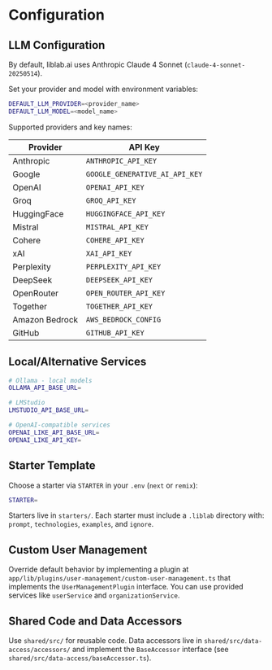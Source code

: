 # Configuration

## LLM Configuration

By default, liblab.ai uses Anthropic Claude 4 Sonnet (`claude-4-sonnet-20250514`).

Set your provider and model with environment variables:

```bash
DEFAULT_LLM_PROVIDER=<provider_name>
DEFAULT_LLM_MODEL=<model_name>
```

Supported providers and key names:

| Provider       | API Key                        |
| -------------- | ------------------------------ |
| Anthropic      | `ANTHROPIC_API_KEY`            |
| Google         | `GOOGLE_GENERATIVE_AI_API_KEY` |
| OpenAI         | `OPENAI_API_KEY`               |
| Groq           | `GROQ_API_KEY`                 |
| HuggingFace    | `HUGGINGFACE_API_KEY`          |
| Mistral        | `MISTRAL_API_KEY`              |
| Cohere         | `COHERE_API_KEY`               |
| xAI            | `XAI_API_KEY`                  |
| Perplexity     | `PERPLEXITY_API_KEY`           |
| DeepSeek       | `DEEPSEEK_API_KEY`             |
| OpenRouter     | `OPEN_ROUTER_API_KEY`          |
| Together       | `TOGETHER_API_KEY`             |
| Amazon Bedrock | `AWS_BEDROCK_CONFIG`           |
| GitHub         | `GITHUB_API_KEY`               |

## Local/Alternative Services

```bash
# Ollama - local models
OLLAMA_API_BASE_URL=

# LMStudio
LMSTUDIO_API_BASE_URL=

# OpenAI-compatible services
OPENAI_LIKE_API_BASE_URL=
OPENAI_LIKE_API_KEY=
```

## Starter Template

Choose a starter via `STARTER` in your `.env` (`next` or `remix`):

```bash
STARTER=
```

Starters live in `starters/`. Each starter must include a `.liblab` directory with: `prompt`, `technologies`, `examples`, and `ignore`.

## Custom User Management

Override default behavior by implementing a plugin at `app/lib/plugins/user-management/custom-user-management.ts` that implements the `UserManagementPlugin` interface. You can use provided services like `userService` and `organizationService`.

## Shared Code and Data Accessors

Use `shared/src/` for reusable code. Data accessors live in `shared/src/data-access/accessors/` and implement the `BaseAccessor` interface (see `shared/src/data-access/baseAccessor.ts`).
